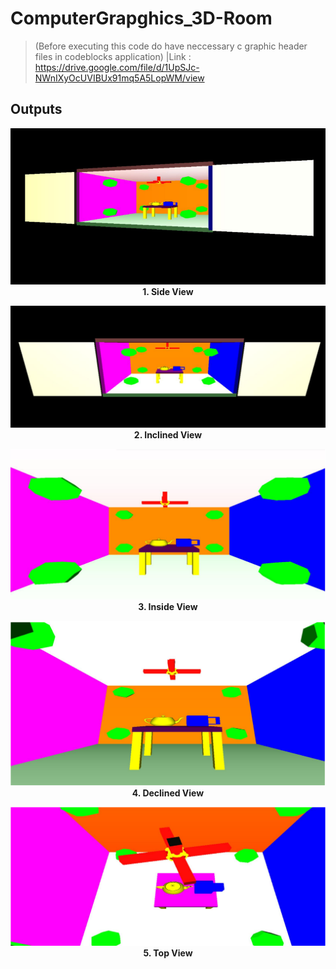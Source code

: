 # ComputerGrapghics_3D-Room
>(Before executing this code do have neccessary c graphic header files in codeblocks application) 
|Link : https://drive.google.com/file/d/1UpSJc-NWnIXyOcUVIBUx91mq5A5LopWM/view

## Outputs

<p align="center">
  <img src="https://github.com/Prajwal-YP/imageCache/blob/main/cg1.png" alt="Main">
  <br>
  <b>1. Side View<b>
</p>
  
<p align="center">
  <img src="https://github.com/Prajwal-YP/imageCache/blob/main/cg2.png" alt="Main">
  <br>
  <b>2. Inclined View<b>
</p>
  
<p align="center">
  <img src="https://github.com/Prajwal-YP/imageCache/blob/main/cg3.png" alt="Main">
  <br>
  <b>3. Inside View<b>
</p>
  
<p align="center">
  <img src="https://github.com/Prajwal-YP/imageCache/blob/main/cg4.png" alt="Main">
  <br>
  <b>4. Declined View<b>
</p>
  
<p align="center">
  <img src="https://github.com/Prajwal-YP/imageCache/blob/main/cg5.png" alt="Main">
  <br>
  <b>5. Top View<b>
</p>
  
  
